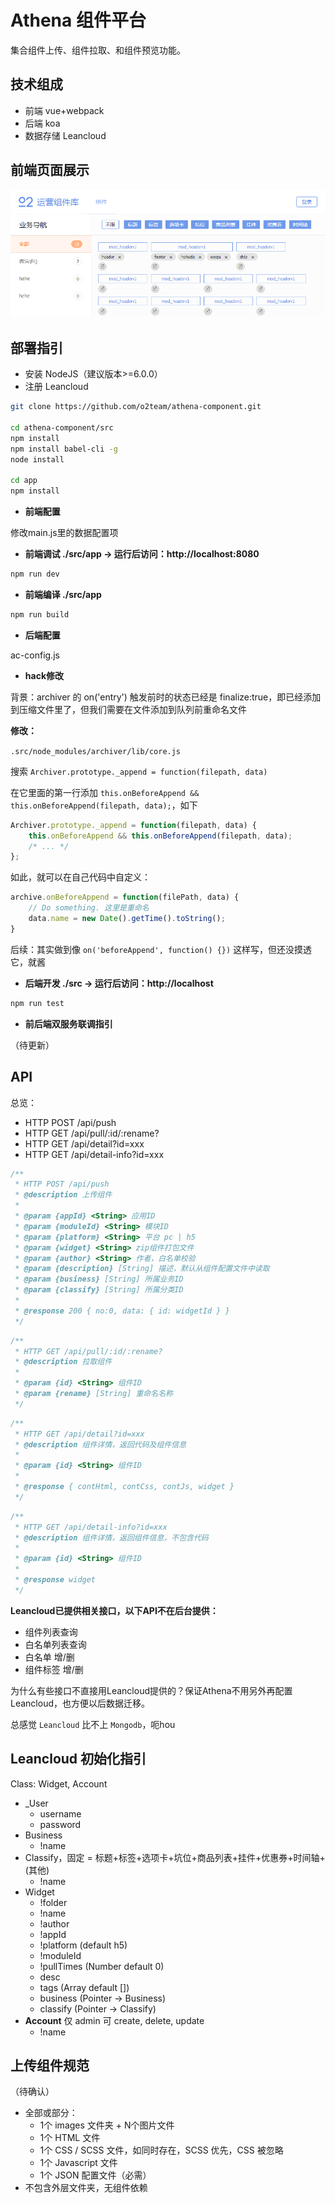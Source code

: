 # Athena 组件平台

集合组件上传、组件拉取、和组件预览功能。

## 技术组成

- 前端 vue+webpack
- 后端 koa
- 数据存储 Leancloud

## 前端页面展示

![site-capture](site-capture.png)

## 部署指引

- 安装 NodeJS（建议版本>=6.0.0）
- 注册 Leancloud

``` bash
git clone https://github.com/o2team/athena-component.git

cd athena-component/src
npm install
npm install babel-cli -g
node install

cd app
npm install
```

- **前端配置**

修改main.js里的数据配置项

- **前端调试 ./src/app -> 运行后访问：http://localhost:8080**

``` bash
npm run dev
```

- **前端编译 ./src/app**

``` bash
npm run build
```

- **后端配置**

ac-config.js

- **hack修改**

背景：archiver 的 on('entry') 触发前时的状态已经是 finalize:true，即已经添加到压缩文件里了，但我们需要在文件添加到队列前重命名文件

**修改：**
	
`.src/node_modules/archiver/lib/core.js`

搜索 `Archiver.prototype._append = function(filepath, data)`

在它里面的第一行添加 `this.onBeforeAppend && this.onBeforeAppend(filepath, data);`，如下

``` javascript
Archiver.prototype._append = function(filepath, data) {
	this.onBeforeAppend && this.onBeforeAppend(filepath, data);
	/* ... */
};
```

如此，就可以在自己代码中自定义：

``` javascript
archive.onBeforeAppend = function(filePath, data) {
	// Do something. 这里是重命名
	data.name = new Date().getTime().toString();
}
```

后续：其实做到像 `on('beforeAppend', function() {})` 这样写，但还没摸透它，就酱

- **后端开发 ./src -> 运行后访问：http://localhost**

``` bash
npm run test
```

- **前后端双服务联调指引**

（待更新）

## API

总览：

- HTTP POST /api/push
- HTTP GET  /api/pull/:id/:rename?
- HTTP GET  /api/detail?id=xxx
- HTTP GET /api/detail-info?id=xxx

``` javascript
/**
 * HTTP POST /api/push
 * @description 上传组件
 *
 * @param {appId} <String> 应用ID
 * @param {moduleId} <String> 模块ID
 * @param {platform} <String> 平台 pc | h5
 * @param {widget} <String> zip组件打包文件
 * @param {author} <String> 作者，白名单校验
 * @param {description} [String] 描述，默认从组件配置文件中读取
 * @param {business} [String] 所属业务ID
 * @param {classify} [String] 所属分类ID
 * 
 * @response 200 { no:0, data: { id: widgetId } }
 */
```

``` javascript
/**
 * HTTP GET /api/pull/:id/:rename?
 * @description 拉取组件
 * 
 * @param {id} <String> 组件ID
 * @param {rename} [String] 重命名名称
 */
```

``` javascript
/**
 * HTTP GET /api/detail?id=xxx
 * @description 组件详情，返回代码及组件信息
 * 
 * @param {id} <String> 组件ID
 *
 * @response { contHtml, contCss, contJs, widget }
 */
```

``` javascript
/**
 * HTTP GET /api/detail-info?id=xxx
 * @description 组件详情，返回组件信息，不包含代码
 * 
 * @param {id} <String> 组件ID
 *
 * @response widget
 */
```

**Leancloud已提供相关接口，以下API不在后台提供：**

- 组件列表查询
- 白名单列表查询
- 白名单 增/删
- 组件标签 增/删

为什么有些接口不直接用Leancloud提供的？保证Athena不用另外再配置Leancloud，也方便以后数据迁移。

总感觉 `Leancloud` 比不上 `Mongodb`，呃hou

## Leancloud 初始化指引

Class: Widget, Account

- _User
	- username
	- password
- Business
	- !name
- Classify，固定 = 标题+标签+选项卡+坑位+商品列表+挂件+优惠券+时间轴+(其他)
	- !name
- Widget
	- !folder
	- !name
	- !author
	- !appId
	- !platform (default h5)
	- !moduleId
	- !pullTimes (Number default 0)
	- desc
	- tags (Array default [])
	- business (Pointer -> Business)
	- classify (Pointer -> Classify)
- **Account** 仅 admin 可 create, delete, update
	- !name


## 上传组件规范

（待确认）

- 全部或部分：
	- 1个 images 文件夹 + N个图片文件
	- 1个 HTML 文件
	- 1个 CSS / SCSS 文件，如同时存在，SCSS 优先，CSS 被忽略
	- 1个 Javascript 文件
	- 1个 JSON 配置文件（必需）
- 不包含外层文件夹，无组件依赖